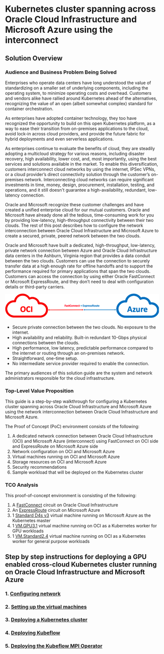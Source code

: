# Kubernetes cluster spanning across Oracle Cloud Infrastructure and Microsoft Azure using the interconnect

## Solution Overview

### Audience and Business Problem Being Solved

Enterprises who operate data centers have long understood the value of standardizing on a smaller set of underlying components, including the operating system, to minimize operating costs and overhead. Customers and vendors alike have rallied around Kubernetes ahead of the alternatives, recognizing the value of an open (albeit somewhat complex) standard for container orchestration.

As enterprises have adopted container technology, they too have recognized the opportunity to build on this open Kubernetes platform, as a way to ease their transition from on-premises applications to the cloud, avoid lock-in across cloud providers, and provide the future fabric for hybrid deployments and even serverless applications.

As enterprises continue to evaluate the benefits of cloud, they are steadily adopting a multicloud strategy for various reasons, including disaster recovery, high availability, lower cost, and, most importantly, using the best services and solutions available in the market. To enable this diversification, customers interconnect cloud networks by using the internet, IPSec VPNs, or a cloud provider’s direct connectivity solution through the customer’s on-premises network. Interconnecting cloud networks can require significant investments in time, money, design, procurement, installation, testing, and operations, and it still doesn't guarantee a high-availability, redundant, low-latency connection.

Oracle and Microsoft recognize these customer challenges and have created a unified enterprise cloud for our mutual customers. Oracle and Microsoft have already done all the tedious, time-consuming work for you by providing low-latency, high-throughput connectivity between their two clouds. The rest of this post describes how to configure the network interconnection between Oracle Cloud Infrastructure and Microsoft Azure to create a secured, private, peered network between the two clouds.

Oracle and Microsoft have built a dedicated, high-throughput, low-latency, private network connection between Azure and Oracle Cloud Infrastructure data centers in the Ashburn, Virginia region that provides a data conduit between the two clouds. Customers can use the connection to securely transfer data at a high enough rate for offline handoffs and to support the performance required for primary applications that span the two clouds. Customers can access the connection by using either Oracle FastConnect or Microsoft ExpressRoute, and they don’t need to deal with configuration details or third-party carriers.

![](./images/oci-azure-interconnect.png)


- Secure private connection between the two clouds. No exposure to the internet.
- High availability and reliability. Built-in redundant 10-Gbps physical connections between the clouds.
- High performance, low latency, predictable performance compared to the internet or routing through an on-premises network.
- Straightforward, one-time setup.
- No intermediate service provider required to enable the connection.


The primary audiences of this solution guide are the system and network administrators responsible for the cloud infrastructure.

### Top-Level Value Proposition

This guide is a step-by-step walkthrough for configuring a Kubernetes cluster spanning across Oracle Cloud Infrastructure and Microsoft Azure using the network interconnection between Oracle Cloud Infrastructure and Microsoft Azure.

The Proof of Concept (PoC) environment consists of the following:

1. A dedicated network connection between Oracle Cloud Infrastructure (OCI) and Microsoft Azure (interconnect) using FastConnect on OCI side and ExpressRoute on Microsoft Azure side
2. Network configuration on OCI and Microsoft Azure
3. Virtual machines running on OCI and Microsoft Azure
4. Storage resources on OCI and Microsoft Azure
5. Security recommendations
6. Sample workload that will be deployed on the Kubernetes cluster

### TCO Analysis

This proof-of-concept environment is consisting of the following:

1. A [FastConnect](https://cloud.oracle.com/en_US/fastconnect) circuit on Oracle Cloud Infrastructure
2. An [ExpressRoute](https://azure.microsoft.com/en-us/services/expressroute/) circuit on Microsoft Azure
3. 1 [Standard D4s v3](https://docs.microsoft.com/en-us/azure/virtual-machines/linux/sizes-general#dsv3-series-1) virtual machine running on Microsoft Azure as the Kubernetes master
4. 1 [VM.GPU3.1](https://docs.cloud.oracle.com/iaas/Content/Compute/References/computeshapes.htm#virtualmachines) virtual machine running on OCI as a Kubernetes worker for GPU workloads
5. 1 [VM.Standard2.4](https://docs.cloud.oracle.com/iaas/Content/Compute/References/computeshapes.htm#virtualmachines) virtual machine running on OCI as a Kubernetes worker for general purpose workloads


## Step by step instructions for deploying a GPU enabled cross-cloud Kubernetes cluster running on Oracle Cloud Infrastructure and Microsoft Azure

### 1. [Configuring network](/blob/master/docs/network-setup.md)
### 2. [Setting up the virtual machines](./blob/master/docs/kubeflow-setup.md)
### 3. [Deploying a Kubernetes cluster](./blob/master/docs/kubernetes-setup.md)
### 4. [Deploying Kubeflow](./blob/master/docs/kubeflow-setup.md)
### 5. [Deploying the Kubeflow MPI Operator](./blob/master/docs/mpi-setup.md)